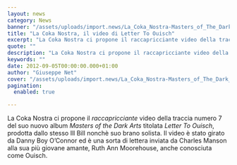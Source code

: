 ```yaml
---
layout: news
category: News
banner: "/assets/uploads/import.news/La_Coka_Nostra-Masters_of_The_Dark_Arts-400x400.jpg"
title: "La Coka Nostra, il video di Letter To Ouisch"
excerpt: "La Coka Nostra ci propone il raccapricciante video della traccia numero 7 del suo nuovo album Masters of the Dark Arts titolata Letter To Ouisch, prodotta dallo stesso Ill Bill nonchè suo brano solista. Il video è stato girato da Danny Boy O’Connor ed è una sorta di lettera inviata da Charles Manson alla sua [&hellip"
quote: ""
description: "La Coka Nostra ci propone il raccapricciante video della traccia numero 7 del suo nuovo album Masters of the Dark Arts titolata Letter To Ouisch, prodotta dallo stesso Ill Bill nonchè suo brano solista. Il video è stato girato da Danny Boy O’Connor ed è una sorta di lettera inviata da Charles Manson alla sua [&hellip"
keywords: ""
date: 2012-09-05T00:00:00.000+01:00
author: "Giuseppe Net"
cover: "/assets/uploads/import.news/La_Coka_Nostra-Masters_of_The_Dark_Arts-400x400.jpg"
pagination:
  enabled: true

---
```


La Coka Nostra ci propone il _raccapricciante_ video della traccia numero 7 del suo nuovo album _Masters of the Dark Arts_ titolata _Letter To Ouisch_, prodotta dallo stesso Ill Bill nonchè suo brano solista. Il video è stato girato da Danny Boy O’Connor ed è una sorta di lettera inviata da Charles Manson alla sua più giovane amante, Ruth Ann Moorehouse, anche conosciuta come Ouisch.